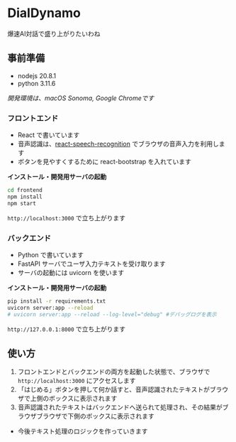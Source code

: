 # DialDynamo
爆速AI対話で盛り上がりたいわね

## 事前準備
- nodejs    20.8.1
- python    3.11.6

*開発環境は、macOS Sonoma, Google Chromeです*

### フロントエンド
- React で書いています
- 音声認識は、[react-speech-recognition](https://www.npmjs.com/package/react-speech-recognition) でブラウザの音声入力を利用します
- ボタンを見やすくするために react-bootstrap を入れています

**インストール・開発用サーバの起動**
```sh
cd frontend
npm install
npm start
```
`http://localhost:3000` で立ち上がります

### バックエンド
- Python で書いています
- FastAPI サーバでユーザ入力テキストを受け取ります
- サーバの起動には uvicorn を使います

**インストール・開発用サーバの起動**
```sh
pip install -r requirements.txt
uvicorn server:app --reload
# uvicorn server:app --reload --log-level="debug" #デバッグログを表示
```
`http://127.0.0.1:8000` で立ち上がります


## 使い方
1. フロントエンドとバックエンドの両方を起動した状態で、ブラウザで `http://localhost:3000` にアクセスします
2. 「はじめる」ボタンを押して何か話すと、音声認識されたテキストがブラウザで上側のボックスに表示されます
3. 音声認識されたテキストはバックエンドへ送られて処理され、その結果がブラウザブラウザで下側のボックスに表示されます

* 今後テキスト処理のロジックを作っていきます
